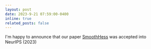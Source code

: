 ```yaml
---
layout: post
date: 2023-9-21 07:59:00-0400
inline: true
related_posts: false
---
```


I'm happy to announce that our paper [SmoothHess](https://nips.cc/virtual/2023/poster/70998) was accepted into NeurIPS (2023)

